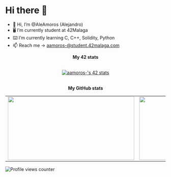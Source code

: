 # Hi there 👋

- 👋 Hi, I’m @AleAmoros (Alejandro)
- 🖥 I’m currently student at 42Malaga
- ⌨️ I’m currently learning C, C++, Solidity, Python
- 📫 Reach me -> aamoros-@student.42malaga.com




<div align="center">
	<table>
		<tr>
			<b>My 42 stats</b></br>
		</tr>
	<table>
</div>

[![aamoros-'s 42 stats](https://badge.mediaplus.ma/kettlebells/aamoros-)](https://github.com/oakoudad/badge42)

<div align="center">
	<table>
		<tr>
			<b>My GitHub stats</b>
		</tr>
		<tr>
			<td>
				<a href="https://github.com/AleAmoros">
					<img src="https://awesome-github-stats.azurewebsites.net/user-stats/AleAmoros?cardType=level&theme=tokyonight" width="397" height="200">
				</a> 
			</td>
			<td>
				<a href="https://github.com/AleAmoros?tab=repositories">
					<img src="https://github-readme-stats.vercel.app/api/top-langs/?username=AleAmoros&layout=compact&theme=tokyonight" width="442" height="200">
				</a>
			</td>
		</tr>
	</table>
</div>

![Profile views counter](https://komarev.com/ghpvc/?username=AleAmoros&&style=flat-square)
